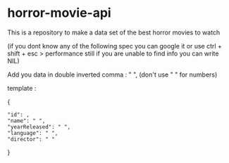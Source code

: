 # horror-movie-api
This is a repository to make a data set of the best horror movies to watch


(if you dont know any of the following spec you can google it or use ctrl + shift + esc > performance
still if you are unable to find info you can write NIL)

Add you data in double inverted comma : " ",
(don't use " " for numbers)

template :
 
{

    "id": ,
    "name": " ",
    "yearReleased": " ",
    "language": " ",
    "director": " "
}
